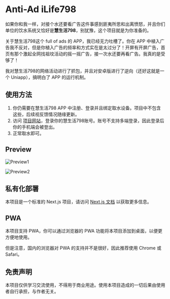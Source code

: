 # Anti-Ad iLife798
如果你和我一样，对接个水还要看广告这件事感到匪夷所思和出离愤怒，并且你们单位的饮水系统又恰好是**慧生活798**，别犹豫，这个项目就是为你准备的。

关于慧生活798这个 full of ads 的 APP，我已经无力吐槽了。你在 APP 中植入广告我不反对，但是你植入广告的频率和方式实在是太过分了！开屏有开屏广告，首页有那个激起全网找祖坟活动的摇一摇广告，接一次水还要再看广告。我真的是受够了！

我对慧生活798的网络活动进行了抓包，并且对安卓版进行了逆向（还好这就是一个 Uniapp），搞明白了 APP 的运行机制。

## 使用方法
1. 你仍需要在慧生活798 APP 中注册、登录并且绑定取水设备。项目中不包含这些，后续视反馈情况随缘更新。
2. 访问 [项目网站](https://ilife798.kynix.tw/)，登录你的慧生活798账号。账号不支持多端登录，因此登录后你的手机端会被登出。
3. 正常取水即可。

## Preview
![Preview1](https://pictures.axiomatrix.org/main.png)

![Preview2](https://pictures.axiomatrix.org/list.png)

## 私有化部署
本项目是一个标准的 Next.js 项目，请访问 [Next.js 文档](https://nextjs.org/docs/app/building-your-application/deploying) 以获取更多信息。

## PWA
本项目支持 PWA，你可以通过浏览器的 PWA 功能将本项目添加到桌面，以便更方便地使用。

但是注意，国内的浏览器对 PWA 的支持并不是很好，因此推荐使用 Chrome 或 Safari。

## 免责声明
本项目仅供学习交流使用，不得用于商业用途。使用本项目造成的一切后果由使用者自行承担，与作者无关。
